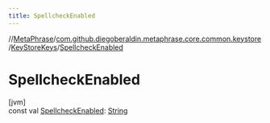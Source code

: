 ```yaml
---
title: SpellcheckEnabled
---
```

//[MetaPhrase](../../../index.html)/[com.github.diegoberaldin.metaphrase.core.common.keystore](../index.html)/[KeyStoreKeys](index.html)/[SpellcheckEnabled](-spellcheck-enabled.html)



# SpellcheckEnabled



[jvm]\
const val [SpellcheckEnabled](-spellcheck-enabled.html): [String](https://kotlinlang.org/api/latest/jvm/stdlib/kotlin/-string/index.html)




